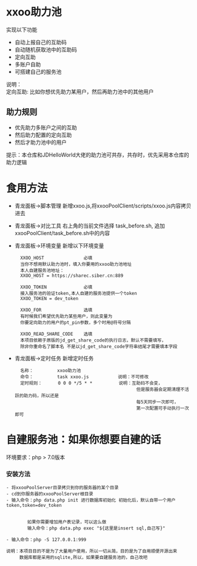 # xxoo助力池

实现以下功能

- 自动上报自己的互助码
- 自动随机获取池中的互助码
- 定向互助
- 多账户自助
- 可搭建自己的服务池

说明：<br/>
定向互助: 比如你想优先助力某用户，然后再助力池中的其他用户

## 助力规则

- 优先助力多账户之间的互助
- 然后助力配置的定向互助
- 然后才助力池中的用户

提示：本仓库和JDHelloWorld大佬的助力池可共存，共存时，优先采用本仓库的助力逻辑


# 食用方法

- 青龙面板->脚本管理 新增xxoo.js,将xxooPoolClient/scripts/xxoo.js内容拷贝进去
- 青龙面板->对比工具 右上角的当前文件选择 task_before.sh, 追加xxooPoolClient/task_before.sh中的内容
- 青龙面板->环境变量 新增以下环境变量


        XXOO_HOST               必填
        当你不想用默认助力池时，填入你要用的xxoo助力池地址
        本人自建服务池地址：
        XXOO_HOST = https://sharec.siber.cn:889    
    
        XXOO_TOKEN              必填
        接入服务池的验证token,本人自建的服务池提供一个token
        XXOO_TOKEN = dev_token

        XXOO_FOR                选填
        有时候我们希望优先助力某些用户，则此变量为 
        你要定向助力的用户的pt_pin参数，多个时用@符号分隔

        XXOO_READ_SHARE_CODE    选填
        本项目依赖于原版的jd_get_share_code的执行日志，默认不需要填写，
        除非你重命名了脚本名 不是以jd_get_share_code字符串结尾才需要填本字段
    

- 青龙面板->定时任务 新增定时任务

    
        名称：         xxoo助力池             
        命令：         task xxoo.js           说明：不可修改
        定时规则：      0 0 0 */5 * *          说明：互助码不会变，
                                                    但是服务器会定期清理不活跃的助力码，所以还是
                                                    每5天同步一次即可，
                                                    第一次配置可手动执行一次即可

# 自建服务池：如果你想要自建的话

环境要求：php > 7.0版本  

### 安装方法
    
    
    - 将xxooPoolServer目录拷贝到你的服务器的某个目录
    - cd到你服务器的xxooPoolServer根目录
    - 输入命令：php data.php init 进行数据库初始化 初始化后，默认自带一个用户token,token=dev_token

        
            如果你需要增加用户表记录，可以这么做
            输入命令：php data.php exec "${这里是insert sql,自己写}"

    - 输入命令：php -S 127.0.0.1:999

    说明：本项目目的不是为了大量用户使用，所以一切从简，目的是为了自用顺便开源出来
         数据库都是采用的sqlite,所以，如果要自建服务池的，自己改吧